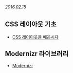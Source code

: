 ###### 2016.02.15

## CSS 레이아웃 기초
- [CSS 레이아웃을 배웁시다](http://ko.learnlayout.com/)

## Modernizr 라이브러리
- [Modernizr](http://modernizr.com)
